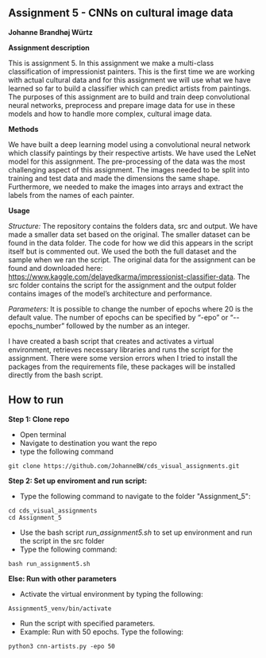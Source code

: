 ## Assignment 5 - CNNs on cultural image data
**Johanne Brandhøj Würtz**

__Assignment description__

This is assignment 5. In this assignment we make a multi-class classification of impressionist painters. This is the first time we are working with actual cultural data and for this assignment we will use what we have learned so far to build a classifier which can predict artists from paintings. The purposes of this assignment are to build and train deep convolutional neural networks, preprocess and prepare image data for use in these models and how to handle more complex, cultural image data. 

__Methods__

We have built a deep learning model using a convolutional neural network which classify paintings by their respective artists. We have used the LeNet model for this assignment. The pre-processing of the data was the most challenging aspect of this assignment. The images needed to be split into training and test data and made the dimensions the same shape. Furthermore, we needed to make the images into arrays and extract the labels from the names of each painter.  

__Usage__

_Structure:_
The repository contains the folders data, src and output. We have made a smaller data set based on the original. The smaller dataset can be found in the data folder. The code for how we did this appears in the script itself but is commented out. We used the both the full dataset and the sample when we ran the script. The original data for the assignment can be found and downloaded here: https://www.kaggle.com/delayedkarma/impressionist-classifier-data. The src folder contains the script for the assignment and the output folder contains images of the model’s architecture and performance. 

_Parameters:_
It is possible to change the number of epochs where 20 is the default value. The number of epochs can be specified by “-epo” or “--epochs_number” followed by the number as an integer.

I have created a bash script that creates and activates a virtual environment, retrieves necessary libraries and runs the script for the assignment. There were some version errors when I tried to install the packages from the requirements file, these packages will be installed directly from the bash script.


## How to run
**Step 1: Clone repo**
- Open terminal
- Navigate to destination you want the repo
- type the following command
 ```console
 git clone https://github.com/JohanneBW/cds_visual_assignments.git
 ```
**Step 2: Set up enviroment and run script:**
- Type the following command to navigate to the folder "Assignment_5":
```console
cd cds_visual_assignments
cd Assignment_5
```  
- Use the bash script _run_assignment5.sh_ to set up environment and run the script in the src folder
- Type the following command:
```console
bash run_assignment5.sh
```  
**Else: Run with other parameters**
- Activate the virtual environment by typing the following:
```console
Assignment5_venv/bin/activate 
```
- Run the script with specified parameters. 
- Example: Run with 50 epochs. Type the following:
```console
python3 cnn-artists.py -epo 50
```

